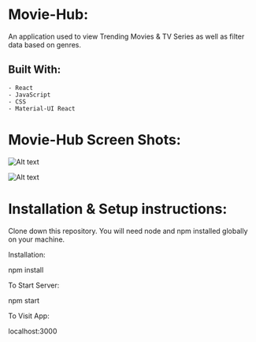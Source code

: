 Movie-Hub: 
==========
An application used to view Trending Movies & TV Series as well as filter data based on genres.

Built With:
-----------
    - React
    - JavaScript
    - CSS
    - Material-UI React

Movie-Hub Screen Shots:
=======================
![Alt text](/public/Movie-Hub-Home.png?raw=true "Optional Title")

![Alt text](/public/Movie-Hub-Details.png?raw=true "Optional Title")

Installation & Setup instructions:
==================================
Clone down this repository. You will need node and npm installed globally on your machine.

Installation:

npm install

To Start Server:

npm start

To Visit App:

localhost:3000


<!-- What was your motivation?
Why did you build this project?
What problems does it solve?
What did you learn?
What makes your project stand out? If your project has alot of feautres consider adding a "Features" section and listing them here. -->